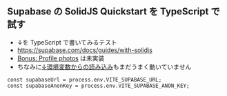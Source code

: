 ## Supabase の SolidJS Quickstart を TypeScript で試す

- ↓を TypeScript で書いてみるテスト
- https://supabase.com/docs/guides/with-solidjs
- [Bonus: Profile photos](https://supabase.com/docs/guides/with-solidjs#bonus-profile-photos) は未実装
- ちなみに[↓環境変数からの読み込み](https://github.com/hmatsu47/profile-app/blob/5d40dea1059a6927083197c5ab38272dd97efb27/src/supabaseClient.tsx#L3)もまだうまく動いていません

```typescript:supabaseClient.tsx（部分）
const supabaseUrl = process.env.VITE_SUPABASE_URL;
const supabaseAnonKey = process.env.VITE_SUPABASE_ANON_KEY;
```